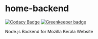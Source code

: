 # home-backend

[![Codacy Badge](https://api.codacy.com/project/badge/Grade/9a53626a326140bf8fce400e63b8a436)](https://app.codacy.com/app/Mozilla-Kerala/home-backend?utm_source=github.com&utm_medium=referral&utm_content=Mozilla-Kerala/home-backend&utm_campaign=Badge_Grade_Dashboard) [![Greenkeeper badge](https://badges.greenkeeper.io/Mozilla-Kerala/home-backend.svg)](https://greenkeeper.io/)

Node.js Backend for Mozilla Kerala Website
